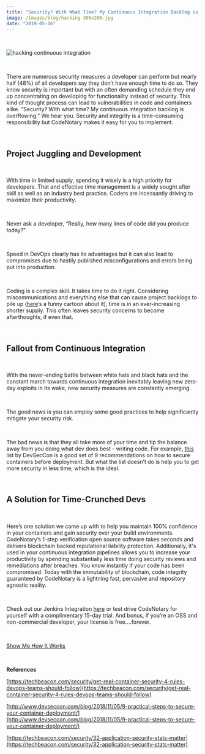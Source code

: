 ```yaml
---
title: "Security? With What Time? My Continuous Integration Backlog is Overflowing"
image: /images/blog/hacking-300x200.jpg
date: "2019-05-16"
---
```


 

![hacking continuous integration](/images/blog/hacking-300x200.jpg)

 

There are numerous security measures a developer can perform but nearly half (48%) of all developers say they don’t have enough time to do so. They know security is important but with an often demanding schedule they end up concentrating on developing for functionality instead of security. This kind of thought process can lead to vulnerabilities in code and containers alike. “Security? With what time? My continuous integration backlog is overflowing.” We hear you. Security and integrity is a time-consuming responsibility but CodeNotary makes it easy for you to implement.

 

## **Project Juggling and Development**

 

With time in limited supply, spending it wisely is a high priority for developers. That and effective time management is a widely sought after skill as well as an industry best practice. Coders are incessantly driving to maximize their productivity.

 

Never ask a developer, “Really, how many lines of code did you produce today?”

 

Speed in DevOps clearly has its advantages but it can also lead to compromises due to hastily published misconfigurations and errors being put into production.

 

Coding is a complex skill. It takes time to do it right. Considering miscommunications and everything else that can cause project backlogs to pile up ([here](http://www.projectcartoon.com/cartoon/2)’s a funny cartoon about it), time is in an ever-increasing shorter supply. This often leaves security concerns to become afterthoughts, if even that.

 

## **Fallout from Continuous Integration**

 

With the never-ending battle between white hats and black hats and the constant march towards continuous integration inevitably leaving new zero-day exploits in its wake, new security measures are constantly emerging.

 

The good news is you can employ some good practices to help significantly mitigate your security risk.

 

The bad news is that they all take more of your time and tip the balance away from you doing what dev does best - writing code. For example, [this](http://www.devseccon.com/blog/2018/11/05/9-practical-steps-to-secure-your-container-deployment/) list by DevSecCon is a good set of 9 recommendations on how to secure containers before deployment. But what the list doesn’t do is help you to get more security in less time, which is the ideal.

 

## **A Solution for Time-Crunched Devs**

 

Here’s one solution we came up with to help you maintain 100% confidence in your containers and gain security over your build environments. CodeNotary’s 1-step verification open source software takes seconds and delivers blockchain backed reputational liability protection. Additionally, it's used in your continuous integration pipelines allows you to increase your productivity by spending substantially less time doing security reviews and remediations after breaches. You know instantly if your code has been compromised. Today with the immutability of blockchain, code integrity guaranteed by CodeNotary is a lightning fast, pervasive and repository agnostic reality.

 

Check out our Jenkins Integration [here](https://www.codenotary.io/integrations/) or test drive CodeNotary for yourself with a complimentary 15-day trial. And bonus, if you’re an OSS and non-commercial developer, your license is free....forever.

 

[Show Me How It Works](https://www.codenotary.io/how-it-works/)

 

**References**

[https://techbeacon.com/security/get-real-container-security-4-rules-devops-teams-should-follow](https://techbeacon.com/security/get-real-container-security-4-rules-devops-teams-should-follow)

[http://www.devseccon.com/blog/2018/11/05/9-practical-steps-to-secure-your-container-deployment/](http://www.devseccon.com/blog/2018/11/05/9-practical-steps-to-secure-your-container-deployment/)

[https://techbeacon.com/security/32-application-security-stats-matter](https://techbeacon.com/security/32-application-security-stats-matter)
